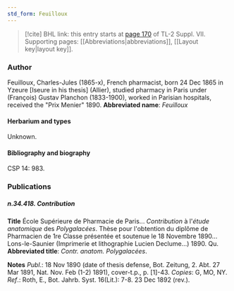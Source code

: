 ```yaml
---
std_form: Feuilloux
---
```


> [!cite] BHL link: this entry starts at [page 170](https://www.biodiversitylibrary.org/page/33259674) of TL-2 Suppl. VII.
> Supporting pages: [[Abbreviations|abbreviations]], [[Layout key|layout key]].

### Author

Feuilloux, Charles-Jules (1865-x), French pharmacist, born 24 Dec 1865 in Yzeure \[Iseure in his thesis\] (Allier), studied pharmacy in Paris under (François) Gustav Planchon (1833-1900), worked in Parisian hospitals, received the "Prix Menier" 1890. 
**Abbreviated name**: *Feuilloux*

#### Herbarium and types

Unknown.

#### Bibliography and biography

CSP 14: 983.

### Publications

##### n.34.418. Contribution

**Title**
École Supérieure de Pharmacie de Paris... *Contribution* à l'*étude anatomique* des *Polygalacées*. Thèse pour l'obtention du diplôme de Pharmacien de 1re Classe présentée et soutenue le 18 Novembre 1890... Lons-le-Saunier (Imprimerie et lithographie Lucien Declume...) 1890. Qu.
**Abbreviated title**: *Contr. anatom. Polygalacées*.

**Notes**
*Publ*.: 18 Nov 1890 (date of thesis defense, Bot. Zeitung, 2. Abt. 27 Mar 1891, Nat. Nov. Feb (1-2) 1891), cover-t.p., p. \[1\]-43. *Copies*: G, MO, NY.
*Ref*.: Roth, E., Bot. Jahrb. Syst. 16(Lit.): 7-8. 23 Dec 1892 (rev.).

